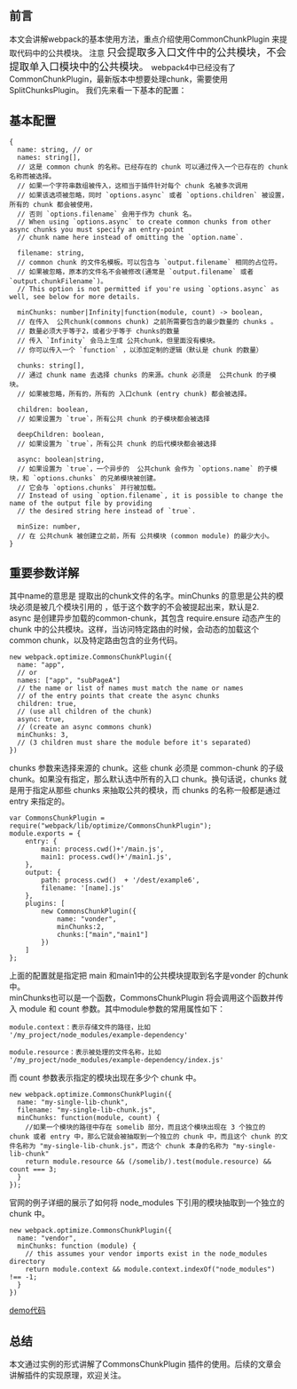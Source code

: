 ## 前言
本文会讲解webpack的基本使用方法，重点介绍使用CommonChunkPlugin 来提取代码中的公共模块。
 注意 <font size=4>只会提取多入口文件中的公共模块，不会提取单入口模块中的公共模块。</font>    webpack4中已经没有了CommonChunkPlugin，最新版本中想要处理chunk，需要使用SplitChunksPlugin。
我们先来看一下基本的配置：
## 基本配置  

```
{
  name: string, // or
  names: string[],
  // 这是 common chunk 的名称。已经存在的 chunk 可以通过传入一个已存在的 chunk 名称而被选择。
  // 如果一个字符串数组被传入，这相当于插件针对每个 chunk 名被多次调用
  // 如果该选项被忽略，同时 `options.async` 或者 `options.children` 被设置，所有的 chunk 都会被使用，
  // 否则 `options.filename` 会用于作为 chunk 名。
  // When using `options.async` to create common chunks from other async chunks you must specify an entry-point
  // chunk name here instead of omitting the `option.name`.

  filename: string,
  // common chunk 的文件名模板。可以包含与 `output.filename` 相同的占位符。
  // 如果被忽略，原本的文件名不会被修改(通常是 `output.filename` 或者 `output.chunkFilename`)。
  // This option is not permitted if you're using `options.async` as well, see below for more details.

  minChunks: number|Infinity|function(module, count) -> boolean,
  // 在传入  公共chunk(commons chunk) 之前所需要包含的最少数量的 chunks 。
  // 数量必须大于等于2，或者少于等于 chunks的数量
  // 传入 `Infinity` 会马上生成 公共chunk，但里面没有模块。
  // 你可以传入一个 `function` ，以添加定制的逻辑（默认是 chunk 的数量）

  chunks: string[],
  // 通过 chunk name 去选择 chunks 的来源。chunk 必须是  公共chunk 的子模块。
  // 如果被忽略，所有的，所有的 入口chunk (entry chunk) 都会被选择。

  children: boolean,
  // 如果设置为 `true`，所有公共 chunk 的子模块都会被选择

  deepChildren: boolean,
  // 如果设置为 `true`，所有公共 chunk 的后代模块都会被选择

  async: boolean|string,
  // 如果设置为 `true`，一个异步的  公共chunk 会作为 `options.name` 的子模块，和 `options.chunks` 的兄弟模块被创建。
  // 它会与 `options.chunks` 并行被加载。
  // Instead of using `option.filename`, it is possible to change the name of the output file by providing
  // the desired string here instead of `true`.

  minSize: number,
  // 在 公共chunk 被创建立之前，所有 公共模块 (common module) 的最少大小。
}
```
## 重要参数详解
其中name的意思是 提取出的chunk文件的名字。minChunks 的意思是公共的模块必须是被几个模块引用的 ，低于这个数字的不会被提起出来，默认是2.  
async 是创建异步加载的common-chunk，其包含 require.ensure 动态产生的 chunk 中的公共模块。这样，当访问特定路由的时候，会动态的加载这个 common chunk，以及特定路由包含的业务代码。

```
new webpack.optimize.CommonsChunkPlugin({
  name: "app",
  // or
  names: ["app", "subPageA"]
  // the name or list of names must match the name or names
  // of the entry points that create the async chunks
  children: true,
  // (use all children of the chunk)
  async: true,
  // (create an async commons chunk)
  minChunks: 3,
  // (3 children must share the module before it's separated)
})
```
chunks 参数来选择来源的 chunk。这些 chunk 必须是 common-chunk 的子级 chunk。如果没有指定，那么默认选中所有的入口 chunk。换句话说，chunks 就是用于指定从那些 chunks 来抽取公共的模块，而 chunks 的名称一般都是通过 entry 来指定的。

```
var CommonsChunkPlugin = require("webpack/lib/optimize/CommonsChunkPlugin");
module.exports = {
    entry: {
        main: process.cwd()+'/main.js',
        main1: process.cwd()+'/main1.js',
    },
    output: {
        path: process.cwd()  + '/dest/example6',
        filename: '[name].js'
    },
    plugins: [
        new CommonsChunkPlugin({
            name: "vonder",
            minChunks:2,
            chunks:["main","main1"]
        })
    ]
};
```
上面的配置就是指定把 main 和main1中的公共模块提取到名字是vonder 的chunk中。  
minChunks也可以是一个函数，CommonsChunkPlugin 将会调用这个函数并传入 module 和 count 参数。其中module参数的常用属性如下：

```
module.context：表示存储文件的路径，比如 '/my_project/node_modules/example-dependency'

module.resource：表示被处理的文件名称，比如 '/my_project/node_modules/example-dependency/index.js'
```
而 count 参数表示指定的模块出现在多少个 chunk 中。

```
new webpack.optimize.CommonsChunkPlugin({
  name: "my-single-lib-chunk",
  filename: "my-single-lib-chunk.js",
  minChunks: function(module, count) {
    //如果一个模块的路径中存在 somelib 部分，而且这个模块出现在 3 个独立的 chunk 或者 entry 中，那么它就会被抽取到一个独立的 chunk 中，而且这个 chunk 的文件名称为 "my-single-lib-chunk.js"，而这个 chunk 本身的名称为 "my-single-lib-chunk"
    return module.resource && (/somelib/).test(module.resource) && count === 3;
  }
});
```
官网的例子详细的展示了如何将 node_modules 下引用的模块抽取到一个独立的 chunk 中。

```
new webpack.optimize.CommonsChunkPlugin({
  name: "vendor",
  minChunks: function (module) {
    // this assumes your vendor imports exist in the node_modules directory
    return module.context && module.context.indexOf("node_modules") !== -1;
  }
})
```
[demo代码](https://github.com/kobefaith/fullStackWay/tree/master/09-Webpack%E5%9F%BA%E7%A1%80/commonsChunkPlugin_demo)
## 总结
本文通过实例的形式讲解了CommonsChunkPlugin 插件的使用。后续的文章会讲解插件的实现原理，欢迎关注。
